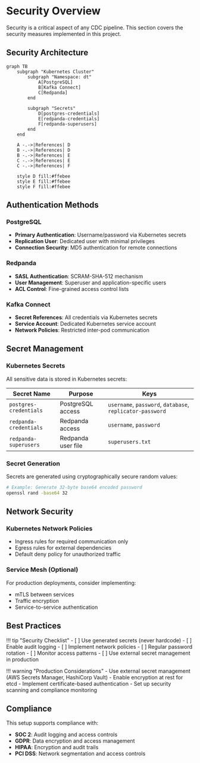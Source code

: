 # Security Overview

Security is a critical aspect of any CDC pipeline. This section covers the security measures implemented in this project.

## Security Architecture

```mermaid
graph TB
    subgraph "Kubernetes Cluster"
        subgraph "Namespace: dt"
            A[PostgreSQL] 
            B[Kafka Connect]
            C[Redpanda]
        end
        
        subgraph "Secrets"
            D[postgres-credentials]
            E[redpanda-credentials]
            F[redpanda-superusers]
        end
    end
    
    A -.->|References| D
    B -.->|References| D
    B -.->|References| E
    C -.->|References| E
    C -.->|References| F
    
    style D fill:#ffebee
    style E fill:#ffebee
    style F fill:#ffebee
```

## Authentication Methods

### PostgreSQL
- **Primary Authentication**: Username/password via Kubernetes secrets
- **Replication User**: Dedicated user with minimal privileges
- **Connection Security**: MD5 authentication for remote connections

### Redpanda
- **SASL Authentication**: SCRAM-SHA-512 mechanism
- **User Management**: Superuser and application-specific users
- **ACL Control**: Fine-grained access control lists

### Kafka Connect
- **Secret References**: All credentials via Kubernetes secrets
- **Service Account**: Dedicated Kubernetes service account
- **Network Policies**: Restricted inter-pod communication

## Secret Management

### Kubernetes Secrets

All sensitive data is stored in Kubernetes secrets:

| Secret Name | Purpose | Keys |
|-------------|---------|------|
| `postgres-credentials` | PostgreSQL access | `username`, `password`, `database`, `replicator-password` |
| `redpanda-credentials` | Redpanda access | `username`, `password` |
| `redpanda-superusers` | Redpanda user file | `superusers.txt` |

### Secret Generation

Secrets are generated using cryptographically secure random values:

```bash
# Example: Generate 32-byte base64 encoded password
openssl rand -base64 32
```

## Network Security

### Kubernetes Network Policies
- Ingress rules for required communication only
- Egress rules for external dependencies
- Default deny policy for unauthorized traffic

### Service Mesh (Optional)
For production deployments, consider implementing:
- mTLS between services
- Traffic encryption
- Service-to-service authentication

## Best Practices

!!! tip "Security Checklist"
    - [ ] Use generated secrets (never hardcode)
    - [ ] Enable audit logging
    - [ ] Implement network policies
    - [ ] Regular password rotation
    - [ ] Monitor access patterns
    - [ ] Use external secret management in production

!!! warning "Production Considerations"
    - Use external secret management (AWS Secrets Manager, HashiCorp Vault)
    - Enable encryption at rest for etcd
    - Implement certificate-based authentication
    - Set up security scanning and compliance monitoring

## Compliance

This setup supports compliance with:
- **SOC 2**: Audit logging and access controls
- **GDPR**: Data encryption and access management
- **HIPAA**: Encryption and audit trails
- **PCI DSS**: Network segmentation and access controls